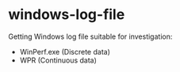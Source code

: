 # windows-log-file
 Getting Windows log file suitable for investigation:
 - WinPerf.exe (Discrete data)
 - WPR (Continuous data) 
